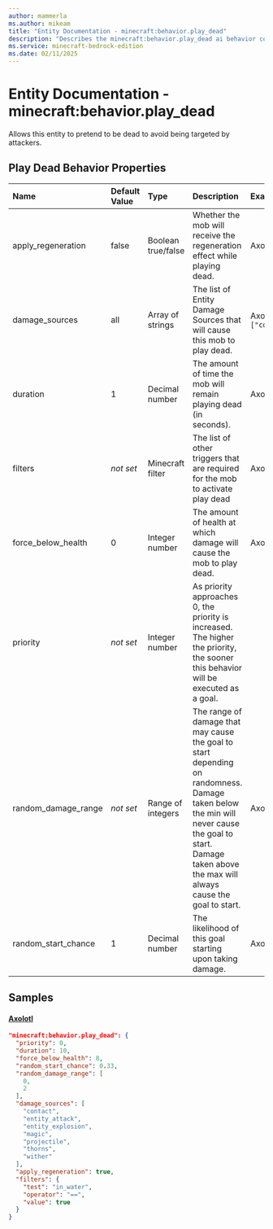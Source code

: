 ```yaml
---
author: mammerla
ms.author: mikeam
title: "Entity Documentation - minecraft:behavior.play_dead"
description: "Describes the minecraft:behavior.play_dead ai behavior component"
ms.service: minecraft-bedrock-edition
ms.date: 02/11/2025 
---
```


# Entity Documentation - minecraft:behavior.play_dead

Allows this entity to pretend to be dead to avoid being targeted by attackers.


## Play Dead Behavior Properties

|Name       |Default Value |Type |Description |Example Values |
|:----------|:-------------|:----|:-----------|:------------- |
| apply_regeneration | false | Boolean true/false | Whether the mob will receive the regeneration effect while playing dead. | Axolotl: `true` | 
| damage_sources | all | Array of strings | The list of Entity Damage Sources that will cause this mob to play dead. | Axolotl: `["contact","entity_attack","entity_explosion","magic","projectile","thorns","wither"]` | 
| duration | 1 | Decimal number | The amount of time the mob will remain playing dead (in seconds). | Axolotl: `10` | 
| filters | *not set* | Minecraft filter | The list of other triggers that are required for the mob to activate play dead | Axolotl: `{"test":"in_water","operator":"==","value":true}` | 
| force_below_health | 0 | Integer number | The amount of health at which damage will cause the mob to play dead. | Axolotl: `8` | 
| priority | *not set* | Integer number | As priority approaches 0, the priority is increased. The higher the priority, the sooner this behavior will be executed as a goal. |  | 
| random_damage_range | *not set* | Range of integers | The range of damage that may cause the goal to start depending on randomness. Damage taken below the min will never cause the goal to start. Damage taken above the max will always cause the goal to start. | Axolotl: `[0,2]` | 
| random_start_chance | 1 | Decimal number | The likelihood of this goal starting upon taking damage. | Axolotl: `0.33` | 

## Samples

#### [Axolotl](https://github.com/Mojang/bedrock-samples/tree/preview/behavior_pack/entities/axolotl.json)


```json
"minecraft:behavior.play_dead": {
  "priority": 0,
  "duration": 10,
  "force_below_health": 8,
  "random_start_chance": 0.33,
  "random_damage_range": [
    0,
    2
  ],
  "damage_sources": [
    "contact",
    "entity_attack",
    "entity_explosion",
    "magic",
    "projectile",
    "thorns",
    "wither"
  ],
  "apply_regeneration": true,
  "filters": {
    "test": "in_water",
    "operator": "==",
    "value": true
  }
}
```
